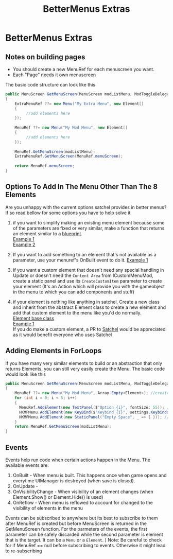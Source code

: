 ﻿---
parent: BetterMenus
nav_order: 3
title: BetterMenus Extras
---
# BetterMenus Extras

## Notes on building pages
- You should create a new MenuRef for each menuscreen you want.
- Each "Page" needs it own menuscreen

The basic code structure can look like this
```cs
public MenuScreen GetMenuScreen(MenuScreen modListMenu, ModToggleDelegates? toggleDelegates)
{
    ExtraMenuRef ??= new Menu("My Extra Menu", new Element[]
    {
         //add elements here
    });
    
    MenuRef ??= new Menu("My Mod Menu", new Element[]
    {
         //add elements here
    });
    
    MenuRef.GetMenuScreen(modListMenu);
    ExtraMenuRef.GetMenuScreen(MenuRef.menuScreen);
    
    return MenuRef.menuScreen;
}
```

## Options To Add In The Menu Other Than The 8 Elements
Are you unhappy with the current options satchel provides in better menus? If so read bellow for some options you have to help solve it

1) if you want to simplify making an existing menu element because some of the parameters are fixed or very similar, make a function that returns an element similar to a [blueprint](blueprints.md).  
   [Example 1](https://github.com/PrashantMohta/Satchel/blob/542960d0af1361565abfd54ec50f8ffc42167b53/BetterMenus/Blueprints/NavigateToMenu.cs#L4-L12)  
   [Example 2](https://github.com/TheMulhima/Satchel/blob/52c396962a02f4aaff91c59d9f7623229a5ff973/BetterMenus/Blueprints/IntOption.cs#L33-L38)  

2) If you want to add something to an element that's not available as a parameter, use your menuref's OnBuilt event to do it.
   [Example 1](https://github.com/TheMulhima/HollowKnight.RandomTeleport/blob/96b65a9fed133ece79f2d30bcd9964e0e9a24e60/RandomTeleport/Settings/ModMenu.cs#L204-L208)

3) if you want a custom element that doesn't need any special handling in Update or doesn't need the `Content Area` from ICustomMenuMod, create a static panel and use its `CreateCustomItem` parameter to create your element (It's an Action<GameObject> which will provide you with the gameobject in the menu to which you can add components and stuff)

4) if your element is nothing like anything in satchel, Create a new class and inherit from the abstract Element class to create a new element and add that custom element to the menu like you'd do normally.  
   [Element base class](https://github.com/PrashantMohta/Satchel/blob/542960d0af1361565abfd54ec50f8ffc42167b53/BetterMenus/Base/Element.cs#L69-L84)  
   [Example 1](https://github.com/PrashantMohta/Satchel/blob/542960d0af1361565abfd54ec50f8ffc42167b53/BetterMenus/Elements/CustomSlider.cs#L6-L165)  
   If you do make a custom element, a PR to [Satchel](https://github.com/PrashantMohta/Satchel) would be appreciated as it would benefit everyone who uses Satchel

## Adding Elements in ForLoops
If you have many very similar elements to build or an abstraction that only returns Elements, you can still very easily create the Menu. The basic code would look like this
```cs
public MenuScreen GetMenuScreen(MenuScreen modListMenu, ModToggleDelegates? toggleDelegates)
{
    MenuRef ??= new Menu("My Mod Menu", Array.Empty<Element>); //create a new menu
    for (int i = 0; i < 5; i++)
    {
      MenuRef.AddElement(new TextPanel($"Option {i}", fontSize: 55)); //add a text panel
      HKMPMenu.AddElement(new KeyBind($"Keybind {i}", settings.Keybinds.keysList[i])); //add a keybind
      HKMPMenu.AddElement(new StaticPanel("Empty Space", _ => { })); //add a empty static panel
    }
    return MenuRef.GetMenuScreen(modListMenu);
}
```
## Events
Events help run code when certain actions happen in the Menu. The available events are:
1. OnBuilt - When menu is built. This happens once when game opens and everytime UIManager is destroyed (when save is closed).
2. OnUpdate -
4. OnVisibilityChange - When visibility of an element changes (when Element.Show() or Element.Hide() is used)
5. OnReflow - When menu is reflowed to account for changed to the visibility of elements in the menu

Events can be subscribed to anywhere but its best to subscribe to them after MenuRef is created but before MenuScreen is returned in the GetMenuScreen function.
For the parmeters of the events, the first parameter can be safely discarded while the second parameter is element that is the target. It can be a `Menu` or a `Element`.
) Note: Be careful to check for if MenuRef == null before subscribing to events. Otherwise it might lead to re-subscribing
